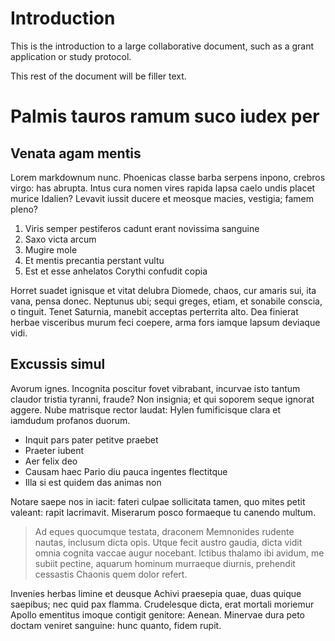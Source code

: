 # Introduction

This is the introduction to a large collaborative document, such as a grant application or study protocol.

This rest of the document will be filler text.

# Palmis tauros ramum suco iudex per

## Venata agam mentis

Lorem markdownum nunc. Phoenicas classe barba serpens inpono, crebros virgo: has
abrupta. Intus cura nomen vires rapida lapsa caelo undis placet murice Idalien?
Levavit iussit ducere et meosque macies, vestigia; famem pleno?

1. Viris semper pestiferos cadunt erant novissima sanguine
2. Saxo victa arcum
3. Mugire mole
4. Et mentis precantia perstant vultu
5. Est et esse anhelatos Corythi confudit copia

Horret suadet ignisque et vitat delubra Diomede, chaos, cur amaris sui, ita
vana, pensa donec. Neptunus ubi; sequi greges, etiam, et sonabile conscia, o
tinguit. Tenet Saturnia, manebit acceptas perterrita alto. Dea finierat herbae
visceribus murum feci coepere, arma fors iamque lapsum deviaque vidi.

## Excussis simul

Avorum ignes. Incognita poscitur fovet vibrabant, incurvae isto tantum claudor
tristia tyranni, fraude? Non insignia; et qui soporem seque ignorat aggere. Nube
matrisque rector laudat: Hylen fumificisque clara et iamdudum profanos duorum.

- Inquit pars pater petitve praebet
- Praeter iubent
- Aer felix deo
- Causam haec Pario diu pauca ingentes flectitque
- Illa si est quidem das animas non

Notare saepe nos in iacit: fateri culpae sollicitata tamen, quo mites petit
valeant: rapit lacrimavit. Miserarum posco formaeque tu canendo multum.

> Ad eques quocumque testata, draconem Memnonides rudente nautas, inclusum dicta
> opis. Utque fecit austro gaudia, dicta vidit omnia cognita vaccae augur
> nocebant. Ictibus thalamo ibi avidum, me subiit pectine, aquarum hominum
> murraeque diurnis, prehendit cessastis Chaonis quem dolor refert.

Invenies herbas limine et deusque Achivi praesepia quae, duas quique saepibus;
nec quid pax flamma. Crudelesque dicta, erat mortali moriemur Apollo ementitus
imoque contigit genitore: Aenean. Minervae dura peto doctam veniret sanguine:
hunc quanto, fidem rupit.
